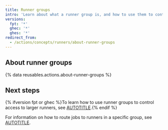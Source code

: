 ```yaml
---
title: Runner groups
intro: 'Learn about what a runner group is, and how to use them to control access to runners at the organization{% ifversion ghec or ghes %} and/or enterprise levels{% else %} level.{% endif %}'
versions:
  fpt: '*'
  ghec: '*'
  ghes: '*'
redirect_from:
  - /actions/concepts/runners/about-runner-groups
---
```


## About runner groups

{% data reusables.actions.about-runner-groups %}

## Next steps

{% ifversion fpt or ghec %}To learn how to use runner groups to control access to larger runners, see [AUTOTITLE](/actions/how-tos/using-larger-runners/controlling-access-to-larger-runners).{% endif %}

For information on how to route jobs to runners in a specific group, see [AUTOTITLE](/actions/using-jobs/choosing-the-runner-for-a-job#choosing-runners-in-a-group).
